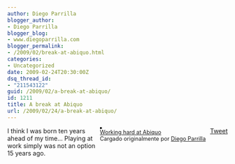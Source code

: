 ```yaml
---
author: Diego Parrilla
blogger_author:
- Diego Parrilla
blogger_blog:
- www.diegoparrilla.com
blogger_permalink:
- /2009/02/break-at-abiquo.html
categories:
- Uncategorized
date: 2009-02-24T20:30:00Z
dsq_thread_id:
- "211543122"
guid: /2009/02/a-break-at-abiquo/
id: 1211
title: A break at Abiquo
url: /2009/02/24/a-break-at-abiquo/
---
```


<div style="float: right; margin-left: 10px;">
  <a href="https://twitter.com/share" class="twitter-share-button" data-via="nubeblog" data-count="vertical" data-url="/2009/02/24/a-break-at-abiquo/">Tweet</a>
</div>

<div style="float: right; margin-left: 10px; margin-bottom: 10px;">
  <a href="http://www.flickr.com/photos/dparrilla/3306515311/" title="photo sharing"><img src="http://farm4.static.flickr.com/3653/3306515311_13d8f4494c_m.jpg" alt="" style="border: solid 2px #000000;" /></a><br /><span style="font-size: 0.9em; margin-top: 0px;"><a href="http://www.flickr.com/photos/dparrilla/3306515311/">Working hard at Abiquo</a><br />Cargado originalmente por <a href="http://www.flickr.com/people/dparrilla/">Diego Parrilla</a></span>
</div>

I think I was born ten years ahead of my time&#8230; Playing at work simply was not an option 15 years ago.<br clear="all" />

